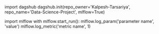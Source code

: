 import dagshub
dagshub.init(repo_owner='Kalpesh-Tarsariya', repo_name='Data-Science-Project', mlflow=True)

import mlflow
with mlflow.start_run():
  mlflow.log_param('parameter name', 'value')
  mlflow.log_metric('metric name', 1)
